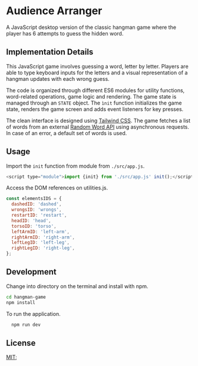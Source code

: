 # Audience Arranger

A JavaScript desktop version of the classic hangman game where the player has 6 attempts to guess the hidden word.

## Implementation Details

This JavaScript game involves guessing a word, letter by letter. Players are able to type keyboard inputs for the letters and a visual representation of a hangman updates with each wrong guess.

The code is organized through different ES6 modules for utility functions, word-related operations, game logic and rendering. The game state is managed through an `STATE` object. The `ìnit` function initializes the game state, renders the game screen and adds event listeners for key presses.

The clean interface is designed using [Tailwind CSS](https://tailwindcss.com/). The game fetches a list of words from an external [Random Word API](https://random-word-api.herokuapp.com/all) using asynchronous requests. In case of an error, a default set of words is used.

## Usage

Import the `init` function from module from `./src/app.js`.

```js
<script type="module">import {init} from './src/app.js' init();</script>
```

Access the DOM references on utilities.js.

```js
const elementsIDS = {
  dashedID: 'dashed',
  wrongsID: 'wrongs',
  restartID: 'restart',
  headID: 'head',
  torsoID: 'torso',
  leftArmID: 'left-arm',
  rightArmID: 'right-arm',
  leftLegID: 'left-leg',
  rightLegID: 'right-leg',
};
```

## Development

Change into directory on the terminal and install with npm.

```bash
cd hangman-game
npm install
```

To run the application.

```bash
  npm run dev
```

## License

[MIT](https://choosealicense.com/licenses/mit/);
